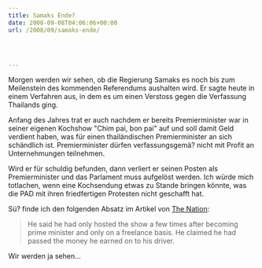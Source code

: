 ```yaml
---
title: Samaks Ende?
date: 2008-09-08T04:06:06+00:00
url: /2008/09/samaks-ende/




---
```

Morgen werden wir sehen, ob die Regierung Samaks es noch bis zum Meilenstein des kommenden Referendums aushalten wird. Er sagte heute in einem Verfahren aus, in dem es um einen Verstoss gegen die Verfassung Thailands ging.

Anfang des Jahres trat er auch nachdem er bereits Premierminister war in seiner eigenen Kochshow "Chim pai, bon pai" auf und soll damit Geld verdient haben, was für einen thailändischen Premierminister an sich schändlich ist. Premierminister dürfen verfassungsgemä? nicht mit Profit an Unternehmungen teilnehmen.

Wird er für schuldig befunden, dann verliert er seinen Posten als Premierminister und das Parlament muss aufgelöst werden. Ich würde mich totlachen, wenn eine Kochsendung etwas zu Stande bringen könnte, was die <span class="caps">PAD</span> mit ihren friedfertigen Protesten nicht geschafft hat.

Sü? finde ich den folgenden Absatz im Artikel von [The Nation][1]:

> He said he had only hosted the show a few times after becoming prime minister and only on a freelance basis. He claimed he had passed the money he earned on to his driver.

Wir werden ja sehen...

 [1]: http://www.nationmultimedia.com/2008/09/08/politics/politics_30082877.php
